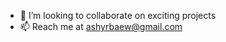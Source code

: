 - 💞️  I’m looking to collaborate on exciting projects
- 📫  Reach me at ashyrbaew@gmail.com

<!---
ashyrbaew/ashyrbaew is a ✨ special ✨ repository because its `README.md` (this file) appears on your GitHub profile.
You can click the Preview link to take a look at your changes.
--->

